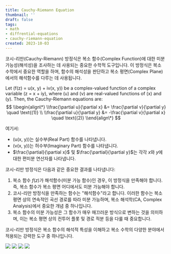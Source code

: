 ```yaml
---
title: Cauchy-Riemann Equation
thumbnail: ''
draft: false
tags:
- math
- diffrential-equations
- cauchy-riemann-equation
created: 2023-10-03
---
```


코시-리만(Cauchy-Riemann) 방정식은 복소 함수(Complex Function)에 대한 미분가능성(해석성)을 조사하는 데 사용되는 중요한 수학적 도구입니다. 이 방정식은 복소 수학에서 중요한 역할을 하며, 함수의 해석성을 판단하고 복소 평면(Complex Plane)에서의 해석함수를 다루는 데 사용됩니다.

Let (f(z) = u(x, y) + iv(x, y)) be a complex-valued function of a complex variable (z = x + iy), where (u) and (v) are real-valued functions of (x) and (y). Then, the Cauchy-Riemann equations are:
$$
\\begin{align\*}
\\frac{\partial u}{\partial x} &= \frac{\partial v}{\partial y} \quad \text{(1)} \\
\\frac{\partial u}{\partial y} &= -\frac{\partial v}{\partial x} \quad \text{(2)}
\\end{align\*}
$$

여기서:

* (u(x, y))는 실수부(Real Part) 함수를 나타냅니다.
* (v(x, y))는 허수부(Imaginary Part) 함수를 나타냅니다.
* $\frac{\partial}{\partial x}$ 및 $\frac{\partial}{\partial y}$는 각각 $x$와 $y$에 대한 편미분 연산자를 나타냅니다.

코시-리만 방정식은 다음과 같은 중요한 결과를 나타냅니다:

1. 복소 함수 $f(z)$가 해석함수(미분 가능 함수)인 경우, 이 방정식을 만족해야 합니다. 즉, 복소 함수가 복소 평면 어디에서도 미분 가능해야 합니다.
1. 코시-리만 방정식을 만족하는 함수는 "해석함수"라고 합니다. 이러한 함수는 복소 평면 상의 연속적인 곡선 경로를 따라 미분 가능하며, 복소 해석학(CA, Complex Analysis)에서 중요한 개념 중 하나입니다.
1. 복소 함수의 미분 가능성은 그 함수가 매우 매끄러운 방식으로 변하는 것을 의미하며, 이는 복소 평면 상의 컨투어 플롯 및 경로 적분 등을 다룰 때 중요합니다.

코시-리만 방정식은 복소 함수의 해석적 특성을 이해하고 복소 수학의 다양한 분야에서 적용되는 강력한 도구 중 하나입니다.

![](Cauchy-Riemann2.png)
![](Cauchy-Riemann3.png)
![](Cauchy-Riemann4.png)
![](Cauchy-Riemann5.png)

